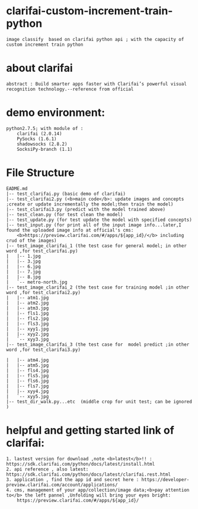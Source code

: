# clarifai-custom-increment-train-python
    image classify  based on clarifai python api ; with the capacity of custom increment train python
# about clarifai
    abstract : Build smarter apps faster with Clarifai’s powerful visual recognition technology.--reference from official
# demo environment:
    python2.7.5; with module of :
        clarifai (2.0.14)
        PySocks (1.6.1)
        shadowsocks (2.8.2)
        SocksiPy-branch (1.1)
# File Structure
    EADME.md
    |-- test_clarifai.py (basic demo of clarifai)
    |-- test_clarifai2.py (<b>main code</b>: update images and concepts ;create or update incrementally the model;then train the model)
    |-- test_clarifai3.py (predict with the model trained above)
    |-- test_clean.py (for test clean the model)
    |-- test_update.py (for test update the model with specified concepts)
    |-- test_input.py (for print all of the input image info...later,I found the uploaded image info at official's cms: 
        <b>https://preview.clarifai.com/#/apps/${app_id}/</b> including crud of the images)
    |-- test_image_clarifai_1 (the test case for general model; in other word ,for test_clarifai.py)
    |   |-- 1.jpg
    |   |-- 3.jpg
    |   |-- 6.jpg
    |   |-- 7.jpg
    |   |-- 8.jpg
    |   `-- metro-north.jpg
    |-- test_image_clarifai_2 (the test case for training model ;in other word ,for test_clarifai2.py)
    |   |-- atm1.jpg
    |   |-- atm2.jpg
    |   |-- atm3.jpg
    |   |-- fls1.jpg
    |   |-- fls2.jpg
    |   |-- fls3.jpg
    |   |-- xyy1.jpg
    |   |-- xyy2.jpg
    |   `-- xyy3.jpg
    |-- test_image_clarifai_3 (the test case for  model predict ;in other word ,for test_clarifai3.py)

    |   |-- atm4.jpg
    |   |-- atm5.jpg
    |   |-- fls4.jpg
    |   |-- fls5.jpg
    |   |-- fls6.jpg
    |   |-- fls7.jpg
    |   |-- xyy4.jpg
    |   `-- xyy5.jpg
    |-- test_dir_walk.py...etc  (middle crop for unit test; can be ignored )
# helpful and getting started link of clarifai:
    1. lastest version for download ,note <b>latest</b>!! : https://sdk.clarifai.com/python/docs/latest/install.html 
    2. api reference , also latest: https://sdk.clarifai.com/python/docs/latest/clarifai.rest.html
    3. application , find the app id and secret here : https://developer-preview.clarifai.com/account/applications/
    4. cms, management of your app/collection/image data;<b>pay attention to</b> the left pannel ,Unfolding will bring your eyes bright:
        https://preview.clarifai.com/#/apps/${app_id}/

